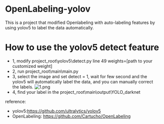 # OpenLabeling-yolov

This is a project that modified Openlabeling with auto-labeling features by using yolov5 to label the data automatically.

# How to use the yolov5 detect feature 
+ 1, modify project_root\yolov5\detect.py line 49 weights=[path to your customized weight]
+ 2, run project_root\main\main.py
+ 3, select the image and set detect = 1, wait for few second and the yolov5 will automatically label the data, and you can manually correct the labels.
![1.png](https://raw.github.com/cagehao/OpenLabeling-yolov/master/1.png)
+ 4, find your label in the project_root\main\output\YOLO_darknet

reference:
+ yolov5:https://github.com/ultralytics/yolov5
+ OpenLabeling: https://github.com/Cartucho/OpenLabeling
